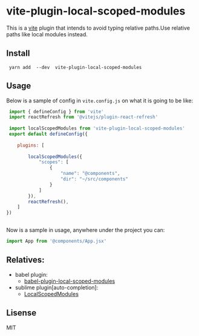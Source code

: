 vite-plugin-local-scoped-modules
================
This is a [vite](https://github.com/vitejs/vite) plugin that intends to avoid  typing  relative paths.Use relative paths like local modules instead.

Install
---------------------------------

```shell
 yarn add  --dev  vite-plugin-local-scoped-modules 
```

Usage 
---------------------------------
Below is a  sample of config in `vite.config.js` on what it is going to be like:
```js
 import { defineConfig } from 'vite'
 import reactRefresh from '@vitejs/plugin-react-refresh'
 
 import localScopedModules from 'vite-plugin-local-scoped-modules'
 export default defineConfig({
  
    plugins: [
   
        localScopedModules({
            "scopes": [
                {
                    "name": "@components",
                    "dir": "~/src/components"
                }
            ]
        }),
        reactRefresh(),
    ]
})
 

```

Now is a sample in usage, anywhere under the project you can:
```js
import App from '@components/App.jsx'
```



Relatives:
---------------------------------
+ babel plugin:
     - [babel-plugin-local-scoped-modules](https://github.com/zengnificant/babel-plugin-local-scoped-modules#readme)
+ sublime plugin[auto-completion]:
     - [LocalScopedModules](https://github.com/zengnificant/LocalScopedModules)



 Lisense
---------------------------------
  MIT
 
  
